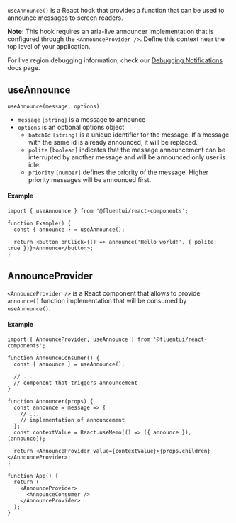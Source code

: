 `useAnnounce()` is a React hook that provides a function that can be used to announce messages to screen readers.

**Note:** This hook requires an aria-live announcer implementation that is configured through the `<AnnounceProvider />`. Define this context near the top level of your application.

For live region debugging information, check our [Debugging Notifications](./?path=/docs/concepts-developer-accessibility-notification-debugging--docs) docs page.

## useAnnounce

`useAnnounce(message, options)`

- `message` `[string]` is a message to announce
- `options` is an optional options object
  - `batchId` `[string]` is a unique identifier for the message. If a message with the same id is already announced, it will be replaced.
  - `polite` `[boolean]` indicates that the message announcement can be interrupted by another message and will be announced only user is idle.
  - `priority` `[number]` defines the priority of the message. Higher priority messages will be announced first.

#### Example

```tsx
import { useAnnounce } from '@fluentui/react-components';

function Example() {
  const { announce } = useAnnounce();

  return <button onClick={() => announce('Hello world!', { polite: true })}>Announce</button>;
}
```

## AnnounceProvider

`<AnnounceProvider />` is a React component that allows to provide `announce()` function implementation that will be consumed by `useAnnounce()`.

#### Example

```tsx
import { AnnounceProvider, useAnnounce } from '@fluentui/react-components';

function AnnounceConsumer() {
  const { announce } = useAnnounce();

  // ...
  // component that triggers announcement
}

function Announcer(props) {
  const announce = message => {
    // ...
    // implementation of announcement
  };
  const contextValue = React.useMemo(() => ({ announce }), [announce]);

  return <AnnounceProvider value={contextValue}>{props.children}</AnnounceProvider>;
}

function App() {
  return (
    <AnnounceProvider>
      <AnnounceConsumer />
    </AnnounceProvider>
  );
}
```

